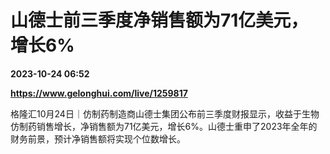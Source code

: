 # 山德士前三季度净销售额为71亿美元，增长6%

**2023-10-24 06:52**

**https://www.gelonghui.com/live/1259817**

格隆汇10月24日｜仿制药制造商山德士集团公布前三季度财报显示，收益于生物仿制药销售增长，净销售额为71亿美元，增长6%。山德士重申了2023年全年的财务前景，预计净销售额将实现个位数增长。